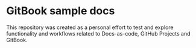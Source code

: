 # GitBook sample docs

This repository was created as a personal effort to test and explore functionality and workflows related to Docs-as-code, GitHub Projects and GitBook.
